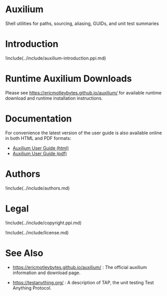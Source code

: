 # Auxilium

Shell utilities for paths, sourcing, aliasing, GUIDs, and unit test summaries

# Introduction

!include(../include/auxilium-introduction.ppi.md)

# Runtime Auxilium Downloads

Please see <https://ericmotleybytes.github.io/auxilium/> for available
runtime download and runtime installation instructions.

# Documentation

For convenience the latest version of the user guide is also
available online in both HTML and PDF formats:

* [Auxilium User Guide (html)](https://ericmotleybytes.github.io/auxilium/auxilium-user-guide.html)
* [Auxilium User Guide (pdf)](https://ericmotleybytes.github.io/auxilium/auxilium-user-guide.pdf)

# Authors

!include(../include/authors.md)

# Legal

!include(../include/copyright.ppi.md)

!include(../include/license.md)

# See Also

* <https://ericmotleybytes.github.io/auxilium/> : The official
  auxilium information and download page.

* <https://testanything.org/> : A description of TAP,
  the unit testing Test Anything Protocol.
